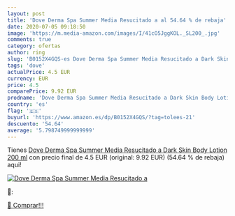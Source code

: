 ```yaml
---
layout: post
title: 'Dove Derma Spa Summer Media Resucitado a al 54.64 % de rebaja'
date: 2020-07-05 09:18:50
image: 'https://m.media-amazon.com/images/I/41cO5JggKOL._SL200_.jpg'
comments: true
category: ofertas
author: ring
slug: 'B0152X4GQS-es Dove Derma Spa Summer Media Resucitado a Dark Skin Body...'
tags: 'dove'
actualPrice: 4.5 EUR
currency: EUR
price: 4.5
comparePrice: 9.92 EUR
prodname: 'Dove Derma Spa Summer Media Resucitado a Dark Skin Body Lotion 200 ml'
country: 'es'
flag: '🇪🇸'
buyurl: 'https://www.amazon.es/dp/B0152X4GQS/?tag=tolees-21'
descuento: '54.64'
average: '5.798749999999999'
---
```


Tienes [Dove Derma Spa Summer Media Resucitado a Dark Skin Body Lotion 200 ml](https://www.amazon.es/dp/B0152X4GQS/?tag=tolees-21) con precio final de  4.5 EUR (original: 9.92 EUR) (54.64 %  de rebaja) aqui!

[![Dove Derma Spa Summer Media Resucitado a](https://m.media-amazon.com/images/I/41cO5JggKOL._SL200_.jpg)](https://www.amazon.es/dp/B0152X4GQS/?tag=tolees-21)

🔎:


[🛒 Comprar!!!](https://www.amazon.es/dp/B0152X4GQS/?tag=tolees-21)
